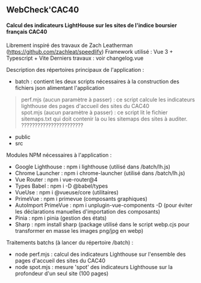 ## WebCheck'CAC40

#### Calcul des indicateurs LightHouse sur les sites de l'indice boursier français CAC40
Librement inspiré des travaux de Zach Leatherman (https://github.com/zachleat/speedlify)
Framework utilisé : Vue 3 + Typescript + Vite
Derniers travaux : voir changelog.vue



Description des répertoires principaux de l'application :
- batch : contient les deux scripts nécessaires à la construction des fichiers json alimentant l'application
> perf.mjs (aucun paramètre à passer) : ce script calcule les indicateurs lighthouse des pages d'accueil des sites du CAC40 <br>
> spot.mjs (aucun paramètre à passer) : ce script lit le fichier sitemaps.txt qui doit contenir la ou les sitemaps des sites à auditer. ???????????????????????
- public
- src



Modules NPM nécessaires à l'application :
- Google Lighthouse : npm i lighthouse (utilisé dans /batch/lh.js)
- Chrome Launcher : npm i chrome-launcher (utilisé dans /batch/lh.js)
- Vue Router : npm i vue-router@4
- Types Babel : npm i -D @babel/types
- VueUse : npm i @vueuse/core (utilitaires)
- PrimeVue : npm i primevue (composants graphiques)
- AutoImport PrimeVue : npm i unplugin-vue-components -D (pour éviter les déclarations manuelles d'importation des composants)
- Pinia : npm i pinia (gestion des états)
- Sharp : npm install sharp (package utilisé dans le script webp.cjs pour transformer en masse les images png/jpg en webp)



Traitements batchs (à lancer du répertoire /batch) :
- node perf.mjs : calcul des indicateurs Lighthouse sur l'ensemble des pages d'accueil des sites du CAC40 
- node spot.mjs : mesure 'spot' des indicateurs Lighthouse sur la profondeur d'un seul site (100 pages)
